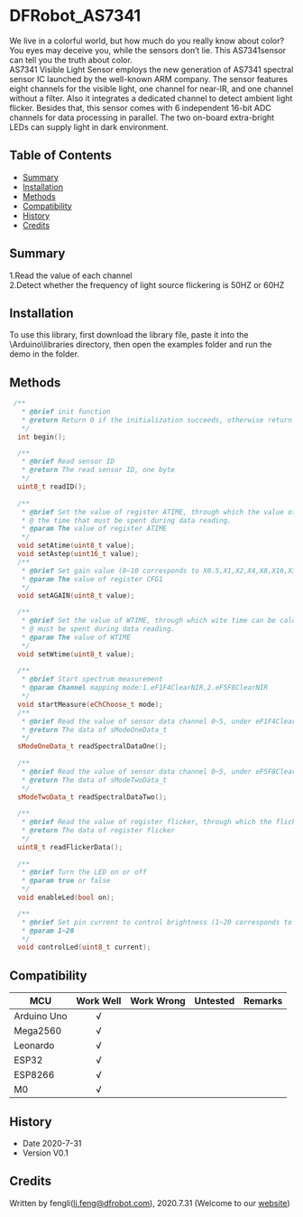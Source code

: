 # DFRobot_AS7341

We live in a colorful world, but how much do you really know about color? You eyes may deceive you, while the sensors don’t lie. This AS7341sensor can tell you the truth about color. <br> 
AS7341 Visible Light Sensor employs the new generation of AS7341 spectral sensor IC launched by the well-known ARM company. The sensor features eight channels for the visible light, one channel for near-IR, and one channel without a filter. Also it integrates a dedicated channel to detect ambient light flicker. Besides that, this sensor comes with 6 independent 16-bit ADC channels for data processing in parallel. The two on-board extra-bright LEDs can supply light in dark environment.

## Table of Contents

* [Summary](#summary)
* [Installation](#installation)
* [Methods](#methods)
* [Compatibility](#compatibility)
* [History](#history)
* [Credits](#credits)

## Summary
1.Read the value of each channel<br>
2.Detect whether the frequency of light source flickering is 50HZ or 60HZ


## Installation

To use this library, first download the library file, paste it into the \Arduino\libraries directory, then open the examples folder and run the demo in the folder.

## Methods
```C++
 /**
   * @brief init function
   * @return Return 0 if the initialization succeeds, otherwise return non-zero and error code.
   */
  int begin();

  /**
   * @brief Read sensor ID 
   * @return The read sensor ID, one byte 
   */
  uint8_t readID();
  
  /** 
   * @brief Set the value of register ATIME, through which the value of integration time can be calculated. The value represents
   * @ the time that must be spent during data reading.
   * @param The value of register ATIME
   */
  void setAtime(uint8_t value);
  void setAstep(uint16_t value);
  /**
   * @brief Set gain value (0~10 corresponds to X0.5,X1,X2,X4,X8,X16,X32,X64,X128,X256,X512)
   * @param The value of register CFG1
   */
  void setAGAIN(uint8_t value);

  /**
   * @brief Set the value of WTIME, through which wite time can be calculated. The value represents the time that
   * @ must be spent during data reading.
   * @param The value of WTIME
   */
  void setWtime(uint8_t value);
  
  /**
   * @brief Start spectrum measurement 
   * @param Channel mapping mode:1.eF1F4ClearNIR,2.eF5F8ClearNIR
   */
  void startMeasure(eChChoose_t mode);
  /**
   * @brief Read the value of sensor data channel 0~5, under eF1F4ClearNIR
   * @return The data of sModeOneData_t
   */
  sModeOneData_t readSpectralDataOne();
  
  /**
   * @brief Read the value of sensor data channel 0~5, under eF5F8ClearNIR
   * @return The data of sModeTwoData_t
   */
  sModeTwoData_t readSpectralDataTwo();
  
  /**
   * @brief Read the value of register flicker, through which the flicker frequency of the light source can be predicted
   * @return The data of register flicker
   */
  uint8_t readFlickerData();
  
  /**
   * @brief Turn the LED on or off
   * @param true or false
   */
  void enableLed(bool on);

  /**
   * @brief Set pin current to control brightness (1~20 corresponds to current 4mA,6mA,8mA,10mA,12mA,......,42mA)
   * @param 1~20
   */
  void controlLed(uint8_t current);
```

## Compatibility

MCU                | Work Well    | Work Wrong   | Untested    | Remarks
------------------ | :----------: | :----------: | :---------: | -----
Arduino Uno        |      √       |              |             | 
Mega2560        |      √       |              |             | 
Leonardo        |      √       |              |             | 
ESP32        |      √       |              |             | 
ESP8266        |      √       |              |             | 
M0        |      √       |              |             | 


## History

- Date 2020-7-31
- Version V0.1


## Credits

Written by fengli(li.feng@dfrobot.com), 2020.7.31 (Welcome to our [website](https://www.dfrobot.com/))





